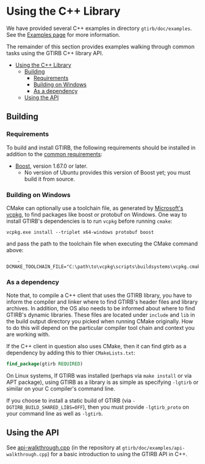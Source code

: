 # Using the C++ Library

We have provided several C++ examples in directory
`gtirb/doc/examples`. See the [Examples page](../examples.html) for more
information.

The remainder of this section provides examples walking through common
tasks using the GTIRB C++ library API.

- [Using the C++ Library](#using-the-c-library)
  - [Building](#building)
    - [Requirements](#requirements)
    - [Building on Windows](#building-on-windows)
    - [As a dependency](#as-a-dependency)
  - [Using the API](#using-the-api)

## Building

### Requirements

To build and install GTIRB, the following requirements should be installed in addition to the [common requirements](../../README.md#requirements):

- [Boost](https://www.boost.org/), version 1.67.0 or later.
  - No version of Ubuntu provides this version of Boost yet; you must build it from source.

### Building on Windows

CMake can optionally use a toolchain file, as generated by
[Microsoft's vcpkg](https://github.com/Microsoft/vcpkg), to find packages like
boost or protobuf on Windows. One way to install GTIRB's dependencies is to run
`vcpkg` before running `cmake`:

```
vcpkg.exe install --triplet x64-windows protobuf boost
```

and pass the path to the toolchain file when executing the CMake command above:

```
    -DCMAKE_TOOLCHAIN_FILE="C:\path\to\vcpkg\scripts\buildsystems\vcpkg.cmake"
```

### As a dependency

Note that, to compile a C++ client that uses the GTIRB library,
you have to inform the compiler and linker where to find GTIRB's
header files and library archives. In addition, the OS also needs to
be informed about where to find GTIRB's dynamic libraries. These files
are located under `include` and `lib` in the build output directory
you picked when running CMake originally. How to do this will depend
on the particular compiler tool chain and context you are working
with.

If the C++ client in question also uses CMake, then it can find gtirb as a dependency by adding this to thier `CMakeLists.txt`:

```cmake
find_package(gtirb REQUIRED)
```

On Linux systems, If GTIRB was installed (perhaps via `make install` or via APT package),
using GTIRB as a library is as simple as specifying `-lgtirb` or similar on your C compiler's command line.

If you choose to install a static build of GTIRB (via `-DGTIRB_BUILD_SHARED_LIBS=OFF`),
then you must provide `-lgtirb_proto` on your command line as well as `-lgtirb`.

## Using the API

See [api-walkthrough.cpp](../api-walkthrough_8cpp-example.html) (in
the repository at `gtirb/doc/examples/api-walkthrough.cpp`) for a
basic introduction to using the GTIRB API in C++.
